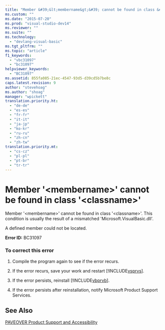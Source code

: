 ```yaml
---
title: "Member &#39;&lt;membername&gt;&#39; cannot be found in class &#39;&lt;classname&gt;&#39; | Microsoft Docs"
ms.custom: ""
ms.date: "2015-07-20"
ms.prod: "visual-studio-dev14"
ms.reviewer: ""
ms.suite: ""
ms.technology: 
  - "devlang-visual-basic"
ms.tgt_pltfrm: ""
ms.topic: "article"
f1_keywords: 
  - "vbc31097"
  - "bc31097"
helpviewer_keywords: 
  - "BC31097"
ms.assetid: 855fa085-21ec-4547-93d5-d39cd5b7be8c
caps.latest.revision: 9
author: "stevehoag"
ms.author: "shoag"
manager: "wpickett"
translation.priority.ht: 
  - "de-de"
  - "es-es"
  - "fr-fr"
  - "it-it"
  - "ja-jp"
  - "ko-kr"
  - "ru-ru"
  - "zh-cn"
  - "zh-tw"
translation.priority.mt: 
  - "cs-cz"
  - "pl-pl"
  - "pt-br"
  - "tr-tr"
---
```

# Member &#39;&lt;membername&gt;&#39; cannot be found in class &#39;&lt;classname&gt;&#39;
Member '\<membername>' cannot be found in class '\<classname>'. This condition is usually the result of a mismatched 'Microsoft.VisualBasic.dll'.  
  
 A defined member could not be located.  
  
 **Error ID:** BC31097  
  
### To correct this error  
  
1.  Compile the program again to see if the error recurs.  
  
2.  If the error recurs, save your work and restart [!INCLUDE[vsprvs](../code-quality/includes/vsprvs_md.md)].  
  
3.  If the error persists, reinstall [!INCLUDE[vbprvb](../code-quality/includes/vbprvb_md.md)].  
  
4.  If the error persists after reinstallation, notify Microsoft Product Support Services.  
  
## See Also  
 [PAVEOVER Product Support and Accessibility](http://msdn.microsoft.com/en-us/14e1d293-7b6d-40a6-bf3e-a92f8ee6c88c)